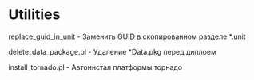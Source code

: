 # Utilities

replace_guid_in_unit - Заменить GUID в скопированном разделе *.unit

delete_data_package.pl - Удаление *Data.pkg перед диплоем

install_tornado.pl - Автоинстал платформы торнадо
